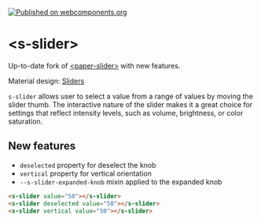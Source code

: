 [![Published on webcomponents.org][webcomponents-image]][webcomponents-url]

# \<s-slider\>

Up-to-date fork of [\<paper-slider\>](https://github.com/PolymerElements/paper-slider) with new features.

Material design: [Sliders](https://www.google.com/design/spec/components/sliders.html)

`s-slider` allows user to select a value from a range of values by
moving the slider thumb.  The interactive nature of the slider makes it a
great choice for settings that reflect intensity levels, such as volume,
brightness, or color saturation.

## New features

- `deselected` property for deselect the knob
- `vertical` property for vertical orientation
- `--s-slider-expanded-knob` mixin applied to the expanded knob

<!---
```
<custom-element-demo>
  <template>
    <script src="../webcomponentsjs/webcomponents-lite.js"></script>
    <link rel="import" href="s-slider.html">
    <next-code-block></next-code-block>
  </template>
</custom-element-demo>
```
-->
```html
<s-slider value="50"></s-slider>
<s-slider deselected value="50"></s-slider>
<s-slider vertical value="50"></s-slider>
```

[webcomponents-image]: https://img.shields.io/badge/webcomponents.org-published-blue.svg
[webcomponents-url]: https://beta.webcomponents.org/element/StartPolymer/s-slider
